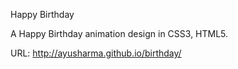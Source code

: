 Happy Birthday

A Happy Birthday animation design in CSS3, HTML5.

URL: http://ayusharma.github.io/birthday/

